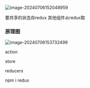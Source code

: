 ![image-20240706152048959](https://zxxtypora.oss-cn-shenzhen.aliyuncs.com/img/image-20240706152048959.png)

 

要共享的状态存redux 其他组件从redux取 

### 原理图

![image-20240706153732499](https://zxxtypora.oss-cn-shenzhen.aliyuncs.com/img/image-20240706153732499.png)

action

store

reducers



npm i redux